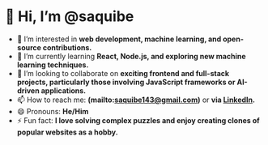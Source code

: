 # 👋 Hi, I’m @saquibe

- 👀 I’m interested in **web development, machine learning, and open-source contributions.**
- 🌱 I’m currently learning **React, Node.js, and exploring new machine learning techniques.**
- 💞️ I’m looking to collaborate on **exciting frontend and full-stack projects, particularly those involving JavaScript frameworks or AI-driven applications.**
- 📫 How to reach me: **(mailto:saquibe143@gmail.com)** or **via [LinkedIn](https://www.linkedin.com/in/saquibe).**
- 😄 Pronouns: **He/Him**
- ⚡ Fun fact: **I love solving complex puzzles and enjoy creating clones of popular websites as a hobby.**

<!---
saquibe/saquibe is a ✨ special ✨ repository because its `README.md` (this file) appears on your GitHub profile.
You can click the Preview link to take a look at your changes.
--->
